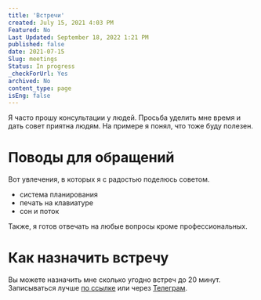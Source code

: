 ```yaml
---
title: 'Встречи'
created: July 15, 2021 4:03 PM
Featured: No
Last Updated: September 18, 2022 1:21 PM
published: false
date: 2021-07-15
Slug: meetings
Status: In progress
_checkForUrl: Yes
archived: No
content_type: page
isEng: false
---
```


Я часто прошу консультации у людей. Просьба уделить мне время и дать 
совет приятна людям. На примере я понял, что тоже буду полезен.

# Поводы для обращений

Вот увлечения, в которых я с радостью поделюсь советом.

- система планирования
- печать на клавиатуре
- сон и поток

Также, я готов отвечать на любые вопросы кроме профессиональных.

# Как назначить встречу

Вы можете назначить мне сколько угодно встреч до 20 минут.
Записываться лучше [по ссылке](https://calendly.com/m0rtyn/meeting) или через [Телеграм](https://t.me/m0rtyn).